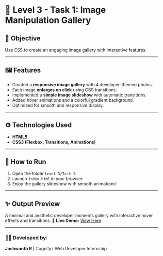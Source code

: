 # 🎨 Level 3 - Task 1: Image Manipulation Gallery

## 🧠 Objective
Use CSS to create an engaging image gallery with interactive features.

---

## 🖼️ Features
- Created a **responsive image gallery** with 4 developer-themed photos.
- Each image **enlarges on click** using CSS transitions.
- Implemented a **simple image slideshow** with automatic transitions.
- Added hover animations and a colorful gradient background.
- Optimized for smooth and responsive display.

---

## ⚙️ Technologies Used
- **HTML5**
- **CSS3 (Flexbox, Transitions, Animations)**

---

## 🚀 How to Run
1. Open the folder `Level 3/Task 1`.
2. Launch `index.html` in your browser.
3. Enjoy the gallery slideshow with smooth animations!

---

## ✨ Output Preview
A minimal and aesthetic developer moments gallery with interactive hover effects and transitions.
🔗 **Live Demo:** [View Here](https://cognifyz-web-dev-internship-kbri.vercel.app/)

---

### 🧑‍💻 Developed by:
**Jashwanth R** | Cognifyz Web Developer Internship
